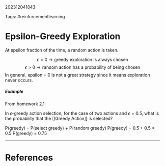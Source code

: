 202312041843

Tags: #reinforcementlearning 

# Epsilon-Greedy Exploration
At epsilon fraction of the time, a random action is taken.

$$
\epsilon = 0 \rightarrow \text{greedy exploration is always chosen}
$$
$$
\epsilon \gt 0 \rightarrow \text{random action has a probability of being chosen}
$$
In general, epsilon = 0 is not a great strategy since it means exploration never occurs.

##### Example
From homework 2.1:

In $\epsilon$-greedy action selection, for the case of two actions and $\epsilon = 0.5$, what is the probability that the [[Greedy Action]] is selected?

P(greedy) = P(select greedy) + P(random greedy)
P(greedy) = 0.5 + 0.5 * 0.5
P(greedy) = 0.75

---
# References
